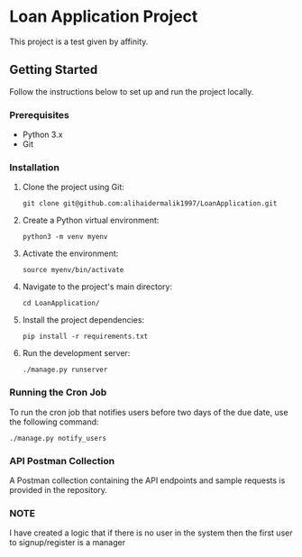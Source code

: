 # Loan Application Project

This project is a test given by affinity.

## Getting Started

Follow the instructions below to set up and run the project locally.

### Prerequisites

- Python 3.x
- Git

### Installation

1. Clone the project using Git:

   ```shell
   git clone git@github.com:alihaidermalik1997/LoanApplication.git
   
1. Create a Python virtual environment:

   ```shell
   python3 -m venv myenv
   
1. Activate the environment:

   ```shell
   source myenv/bin/activate

1. Navigate to the project's main directory:

   ```shell
   cd LoanApplication/

1. Install the project dependencies:

   ```shell
   pip install -r requirements.txt

1. Run the development server:

   ```shell
   ./manage.py runserver

### Running the Cron Job

To run the cron job that notifies users before two days of the due date, use the following command:
   ```shell
   ./manage.py notify_users
   ```   
### API Postman Collection
A Postman collection containing the API endpoints and sample requests is provided in the repository.

### NOTE
I have created a logic that if there is no user in the system then the first user to signup/register is a manager

